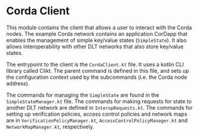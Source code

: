 # Corda Client

This module contains the client that allows a user to interact with the Corda
nodes. The example Corda network contains an application CorDapp that enables
the management of simple key/value states (`SimpleState`). It also allows
interoperability with other DLT networks that also store key/value states. 

The entrypoint to the client is the `CordaClient.kt` file. It uses a kotlin CLI
library called Clikt. The parent command is defined in this file, and sets up
the configuration context used by the subcommands (i.e. the Corda node address).

The commands for managing the `SimpleState` are found in the
`SimpleStateManager.kt` file. The commands for making requests for state to
another DLT network are defined in `InteropRequests.kt`. The commands for
setting up verification policies, access control policies and network maps are
in `VerificationPolicyManager.kt`, `AccessControlPolicyManager.kt` and
`NetworkMapManager.kt`, respectively.